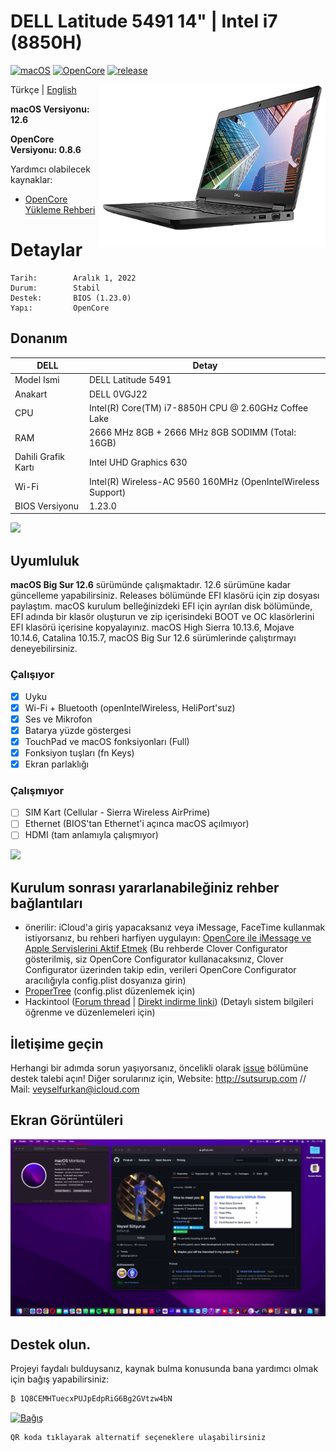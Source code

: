 # DELL Latitude 5491 14" | Intel i7 (8850H)

[![macOS](https://img.shields.io/badge/macOS-12.6-orange)](https://www.apple.com/ge/macos/monterey/)
[![OpenCore](https://img.shields.io/badge/OpenCore-0.8.6-9cf)](https://github.com/acidanthera/OpenCorePkg)
[![release](https://img.shields.io/badge/indir-son%20sürüm-blue.svg)](https://github.com/sutsurup/DELL-Latitude-5491-Hackintosh/releases)

<img align="right" src="Images/latitude5490.png" alt="DELL" height="260" width="363">

Türkçe | [English](https://github.com/sutsurup/ASUS-K555UB-Hackintosh/blob/master/README_EN.md)

**macOS Versiyonu: 12.6**

**OpenCore Versiyonu: 0.8.6**

Yardımcı olabilecek kaynaklar: 

- [OpenCore Yükleme Rehberi](https://dortania.github.io/OpenCore-Install-Guide)


# Detaylar

    Tarih:        Aralık 1, 2022
    Durum:        Stabil
    Destek:       BIOS (1.23.0)
    Yapı:         OpenCore

## Donanım

| **DELL** | Detay                                                  |
| ------------------- | ------------------------------------------- |
| Model Ismi      | DELL Latitude 5491      |
| Anakart           | 	DELL 0VGJ22     |
| CPU              | Intel(R) Core(TM) i7-8850H CPU @ 2.60GHz Coffee Lake              |
| RAM           | 2666 MHz 8GB + 2666 MHz 8GB SODIMM (Total: 16GB)   |
| Dahili Grafik Kartı | Intel UHD Graphics 630                    |
| Wi-Fi | 	Intel(R) Wireless-AC 9560 160MHz (OpenIntelWireless Support)               |
| BIOS Versiyonu      | 1.23.0                   |

![](Screenshots/info.png)

## Uyumluluk
**macOS Big Sur 12.6** sürümünde çalışmaktadır. 12.6 sürümüne kadar güncelleme yapabilirsiniz.
Releases bölümünde EFI klasörü için zip dosyası paylaştım. macOS kurulum belleğinizdeki EFI için ayrılan disk bölümünde, EFI adında bir klasör oluşturun ve zip içerisindeki BOOT ve OC klasörlerini EFI klasörü içerisine kopyalayınız.
macOS High Sierra 10.13.6, Mojave 10.14.6, Catalina 10.15.7, macOS Big Sur 12.6 sürümlerinde çalıştırmayı deneyebilirsiniz.

### Çalışıyor

- [x] Uyku
- [x] Wi-Fi + Bluetooth (openIntelWireless, HeliPort'suz)
- [x] Ses ve Mikrofon
- [x] Batarya yüzde göstergesi
- [x] TouchPad ve macOS fonksiyonları (Full)
- [x] Fonksiyon tuşları (fn Keys)
- [x] Ekran parlaklığı

### Çalışmıyor
- [ ] SIM Kart (Cellular - Sierra Wireless AirPrime)
- [ ] Ethernet (BIOS'tan Ethernet'i açınca macOS açılmıyor)
- [ ] HDMI (tam anlamıyla çalışmıyor)

![](Screenshots/update.png)

## Kurulum sonrası yararlanabileğiniz rehber bağlantıları
* önerilir: iCloud'a giriş yapacaksanız veya iMessage, FaceTime kullanmak istiyorsanız, bu rehberi harfiyen uygulayın: [OpenCore ile iMessage ve Apple Servislerini Aktif Etmek](https://osxinfo.net/konu/opencore-ile-imessage-ve-apple-servislerini-aktif-etmek.16297/) (Bu rehberde Clover Configurator gösterilmiş, siz OpenCore Configurator kullanacaksınız, Clover Configurator üzerinden takip edin, verileri OpenCore Configurator aracılığıyla config.plist dosyanıza girin)
* [ProperTree](https://osxinfo.net/konu/propertree-opencore-bootloader-icin-config-duzenleyici.12919/) (config.plist düzenlemek için)
* Hackintool ([Forum thread](https://www.insanelymac.com/forum/topic/335018-hackintool-v286/) | [Direkt indirme linki](http://headsoft.com.au/download/mac/Hackintool.zip)) (Detaylı sistem bilgileri öğrenme ve düzenlemeleri için)

## İletişime geçin
Herhangi bir adımda sorun yaşıyorsanız, öncelikli olarak [issue](https://github.com/sutsurup/DELL-Latitude-5491/issues) bölümüne destek talebi açın! Diğer sorularınız için, Website: http://sutsurup.com // Mail: [veyselfurkan@icloud.com](mailto:veyselfurkan@icloud.com)

## Ekran Görüntüleri
![](Screenshots/monterey.png)

</details>

## Destek olun.
Projeyi faydalı bulduysanız, kaynak bulma konusunda bana yardımcı olmak için bağış yapabilirsiniz:
```
₿ 1Q8CEMHTuecxPUJpEdpRiG6Bg2GVtzw4bN
``` 
<a href='https://github.com/sutsurup/sutsurup/blob/main/Donate.md'><img alt='Bağış' src='https://github.com/sutsurup/MSI-Hackintosh-Build/blob/main/Images/donate.png?raw=true' height='360px' width='375px'/></a>
```
QR koda tıklayarak alternatif seçeneklere ulaşabilirsiniz
``` 
